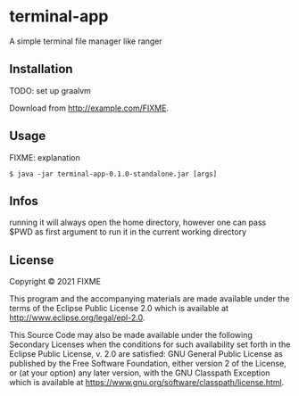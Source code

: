 # terminal-app

A simple terminal file manager like ranger

## Installation

TODO: set up graalvm

Download from http://example.com/FIXME.

## Usage

FIXME: explanation

    $ java -jar terminal-app-0.1.0-standalone.jar [args]

## Infos

running it will always open the home directory, however one can pass $PWD as first argument to run it in the current working directory

## License

Copyright © 2021 FIXME

This program and the accompanying materials are made available under the
terms of the Eclipse Public License 2.0 which is available at
http://www.eclipse.org/legal/epl-2.0.

This Source Code may also be made available under the following Secondary
Licenses when the conditions for such availability set forth in the Eclipse
Public License, v. 2.0 are satisfied: GNU General Public License as published by
the Free Software Foundation, either version 2 of the License, or (at your
option) any later version, with the GNU Classpath Exception which is available
at https://www.gnu.org/software/classpath/license.html.

